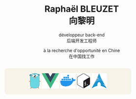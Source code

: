 <h1 align="center">Raphaël BLEUZET<br>向黎明</h1>

<p align="center">développeur back-end<br>后端开发工程师</p>

<p align="center">à la recherche d'opportunité en Chine<br>在中国找工作</p>

<p align="center" style="background: #f7f3e8;padding: 4px;border-radius: 8px;padding: 16px 80px;margin: 16px 0;display: inline-block;">
    <img src="img/go.svg" alt="go" height="50">
    <img src="img/vuejs.svg" alt="vuejs" height="50">
    <img src="img/docker.svg" alt="docker" height="50">
    <img src="img/sh.svg" alt="shell" height="50">
    <img src="img/archlinux.svg" alt="arch linux" height="50">
</p>